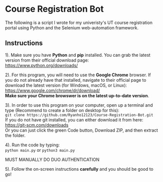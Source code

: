 # Course Registration Bot
The following is a script I wrote for my univeristy's UT course registration
portal using Python and the Selenium web-automation framework.

## Instructions
1). Make sure you have **Python** and **pip** installed. You can grab the latest version from
their official download page: <br />
https://www.python.org/downloads/

2). For this program, you will need to use the **Google Chrome** browser. If you do not already have that installed, navigate to their official page to download the latest version (for Windows, macOS, or Linux): <br />
https://www.google.com/chrome/dr/download/ <br />
**Make sure your Chrome browswer is on the latest up-to-date version**.

3). In order to use this program on your computer, open up a terminal and type (Recommend to create a folder on desktop for this): <br>
`git clone https://github.com/Ryanho12123/Course-Registration-Bot.git` <br />
If you do not have git installed, you can either download it from here: https://git-scm.com/downloads <br />
Or you can just click the green Code button, Download ZIP, and then extract the folder.

4). Run the code by typing: <br />
`python main.py` or `python3 main.py`

MUST MANUALLY DO DUO AUTHENTICATION

5). Follow the on-screen instructions **carefully** and you should be good to go!
